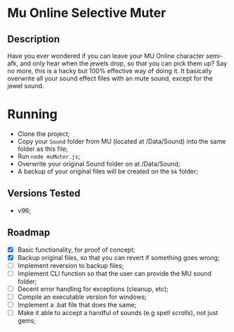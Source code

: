 # Mu Online Selective Muter

## Description
Have you ever wondered if you can leave your MU Online character semi-afk, and only hear when the jewels drop, so that you can pick them up? Say no more, this is a hacky but 100% effective way of doing it. It basically overwrite all your sound effect files with an mute sound, except for the jewel sound.

# Running
- Clone the project;
- Copy your `Sound` folder from MU (located at /Data/Sound) into the same folder as this file;
- Run `node muMuter.js`;
- Overwrite your original Sound folder on at /Data/Sound;
- A backup of your original files will be created on the `bk` folder;

## Versions Tested
- v96;

## Roadmap
- [x] Basic functionality, for proof of concept;
- [x] Backup original files, so that you can revert if something goes wrong;
- [ ] Implement reversion to backup files;
- [ ] Implement CLI function so that the user can provide the MU sound folder;
- [ ] Decent error handling for exceptions (cleanup, etc);
- [ ] Compile an executable version for windows;
- [ ] Implement a .bat file that does the same;
- [ ] Make it able to accept a handful of sounds (e.g spell scrolls), not just gems;